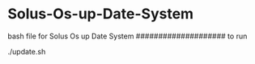 # Solus-Os-up-Date-System
bash file for Solus Os up Date System
####################
to run

./update.sh
